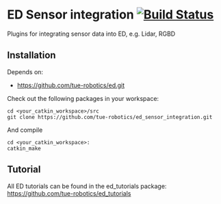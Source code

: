 ED Sensor integration [![Build Status](https://travis-ci.com/tue-robotics/ed_sensor_integration.svg?branch=master)](https://travis-ci.com/tue-robotics/ed_sensor_integration)
======

Plugins for integrating sensor data into ED, e.g. Lidar, RGBD

## Installation

Depends on:
- https://github.com/tue-robotics/ed.git

Check out the following packages in your workspace:

    cd <your_catkin_workspace>/src
    git clone https://github.com/tue-robotics/ed_sensor_integration.git

And compile

    cd <your_catkin_workspace>:
    catkin_make
    
## Tutorial

All ED tutorials can be found in the ed_tutorials package: https://github.com/tue-robotics/ed_tutorials
